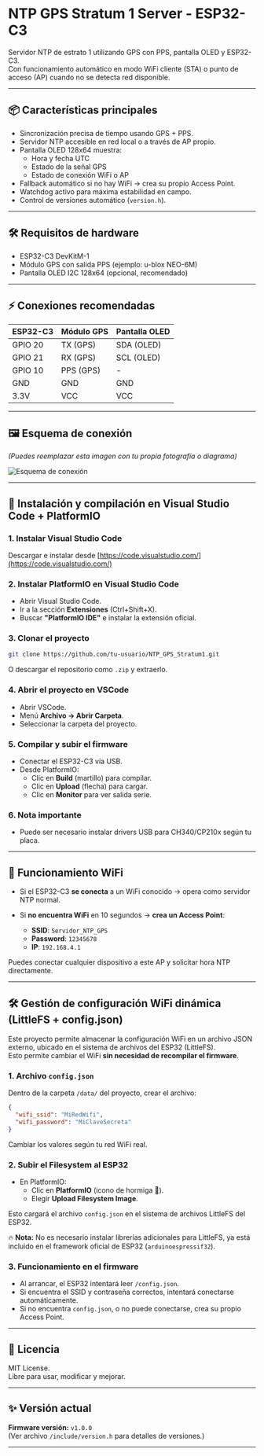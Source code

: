 # NTP GPS Stratum 1 Server - ESP32-C3

Servidor NTP de estrato 1 utilizando GPS con PPS, pantalla OLED y ESP32-C3.  
Con funcionamiento automático en modo WiFi cliente (STA) o punto de acceso (AP) cuando no se detecta red disponible.

---

## 📦 Características principales

- Sincronización precisa de tiempo usando GPS + PPS.
- Servidor NTP accesible en red local o a través de AP propio.
- Pantalla OLED 128x64 muestra:
  - Hora y fecha UTC
  - Estado de la señal GPS
  - Estado de conexión WiFi o AP
- Fallback automático si no hay WiFi → crea su propio Access Point.
- Watchdog activo para máxima estabilidad en campo.
- Control de versiones automático (`version.h`).

---

## 🛠️ Requisitos de hardware

- ESP32-C3 DevKitM-1
- Módulo GPS con salida PPS (ejemplo: u-blox NEO-6M)
- Pantalla OLED I2C 128x64 (opcional, recomendado)

---

## ⚡ Conexiones recomendadas

| ESP32-C3 | Módulo GPS | Pantalla OLED |
|:--------|:-----------|:--------------|
| GPIO 20 | TX (GPS)   | SDA (OLED)     |
| GPIO 21 | RX (GPS)   | SCL (OLED)     |
| GPIO 10 | PPS (GPS)  | -              |
| GND     | GND        | GND            |
| 3.3V    | VCC        | VCC            |

---

## 🖼️ Esquema de conexión

*(Puedes reemplazar esta imagen con tu propia fotografía o diagrama)*

![Esquema de conexión](https://via.placeholder.com/800x400?text=Esquema+Conexion+ESP32-C3+GPS+OLED)

---

## 🚀 Instalación y compilación en Visual Studio Code + PlatformIO

### 1. Instalar Visual Studio Code

Descargar e instalar desde [https://code.visualstudio.com/](https://code.visualstudio.com/)

### 2. Instalar PlatformIO en Visual Studio Code

- Abrir Visual Studio Code.
- Ir a la sección **Extensiones** (Ctrl+Shift+X).
- Buscar **"PlatformIO IDE"** e instalar la extensión oficial.

### 3. Clonar el proyecto

```bash
git clone https://github.com/tu-usuario/NTP_GPS_Stratum1.git
```

O descargar el repositorio como `.zip` y extraerlo.

### 4. Abrir el proyecto en VSCode

- Abrir VSCode.
- Menú **Archivo → Abrir Carpeta**.
- Seleccionar la carpeta del proyecto.

### 5. Compilar y subir el firmware

- Conectar el ESP32-C3 vía USB.
- Desde PlatformIO:
  - Clic en **Build** (martillo) para compilar.
  - Clic en **Upload** (flecha) para cargar.
  - Clic en **Monitor** para ver salida serie.

### 6. Nota importante

- Puede ser necesario instalar drivers USB para CH340/CP210x según tu placa.

---

## 📡 Funcionamiento WiFi

- Si el ESP32-C3 **se conecta** a un WiFi conocido → opera como servidor NTP normal.
- Si **no encuentra WiFi** en 10 segundos → **crea un Access Point**:

  - **SSID**: `Servidor_NTP_GPS`
  - **Password**: `12345678`
  - **IP**: `192.168.4.1`

Puedes conectar cualquier dispositivo a este AP y solicitar hora NTP directamente.

---

## 🛠️ Gestión de configuración WiFi dinámica (LittleFS + config.json)

Este proyecto permite almacenar la configuración WiFi en un archivo JSON externo, ubicado en el sistema de archivos del ESP32 (LittleFS).  
Esto permite cambiar el WiFi **sin necesidad de recompilar el firmware**.

### 1. Archivo `config.json`

Dentro de la carpeta `/data/` del proyecto, crear el archivo:

```json
{
  "wifi_ssid": "MiRedWifi",
  "wifi_password": "MiClaveSecreta"
}
```

Cambiar los valores según tu red WiFi real.

### 2. Subir el Filesystem al ESP32

- En PlatformIO:
  - Clic en **PlatformIO** (icono de hormiga 🐜).
  - Elegir **Upload Filesystem Image**.

Esto cargará el archivo `config.json` en el sistema de archivos LittleFS del ESP32.

🔥 **Nota:** No es necesario instalar librerías adicionales para LittleFS, ya está incluido en el framework oficial de ESP32 (`arduinoespressif32`).

### 3. Funcionamiento en el firmware

- Al arrancar, el ESP32 intentará leer `/config.json`.
- Si encuentra el SSID y contraseña correctos, intentará conectarse automáticamente.
- Si no encuentra `config.json`, o no puede conectarse, crea su propio Access Point.

---

## 📄 Licencia

MIT License.  
Libre para usar, modificar y mejorar.

---

## ✨ Versión actual

**Firmware versión:** `v1.0.0`  
(Ver archivo `/include/version.h` para detalles de versiones.)

---